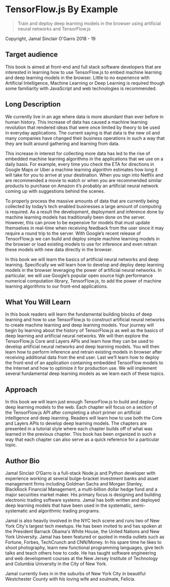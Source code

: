 # TensorFlow.js By Example

> Train and deploy deep learning models in the browser using artificial neural networks and TensorFlow.js

Copyright, Jamal Sinclair O'Garro 2018 - 19

## Target audience

This book is aimed at front-end and full stack software developers that are interested in learning how to use TensorFlow.js to embed machine learning and deep learning models in the browser. Little to no experience with Artificial Intelligence, Machine Learning or Deep Learning is required though some familiarity with JavaScript and web technologies is recommended.

## Long Description

We currently live in an age where data is more abundant than ever before in human history. This increase of data has caused a machine learning revolution that rendered ideas that were once limited by theory to be used in everyday applications. The current saying is that data is the new oil and many companies have changed their business operations in such a way that they are built around gathering and learning from data.

This increase in interest for collecting more data has led to the rise of embedded machine learning algorithms in the applications that we use on a daily basis. For example, every time you check the ETA for directions in Google Maps or Uber a machine learning algorithm estimates how long it will take for you to arrive at your destination. When you sign into Netflix and are recommended a movie to watch or when you are recommended similar products to purchase on Amazon it’s probably an artificial neural network coming up with suggestions behind the scenes.

To properly process the massive amounts of data that are currently being collected by today’s tech enabled businesses a large amount of computing is required. As a result the development, deployment and inference done by machine learning models has traditionally been done on the server. However, this can prove to be expensive for models that must update themselves in real-time when receiving feedback from the user since it may require a round trip to the server. With Google’s recent release of TensorFlow.js we can build and deploy simple machine learning models in the browser or load existing models to use for inference and even retrain these models with new data directly in the browser.

In this book we will learn the basics of artificial neural networks and deep learning. Specifically we will learn how to develop and deploy deep learning models in the browser leveraging the power of artificial neural networks. In particular, we will use Google’s popular open source high performance numerical computation library, TensorFlow.js, to add the power of machine learning algorithms to our front-end applications.

## What You Will Learn

In this book readers will learn the fundamental building blocks of deep learning and how to use TensorFlow.js to construct artificial neural networks to create machine learning and deep learning models. Your journey will begin by learning about the history of TensorFlow.js as well as the basics of deep learning and artificial neural networks. We will then explore the TensorFlow.js Core and Layers APIs and learn how they can be used to develop artificial neural networks and deep learning models. You will then learn how to perform inference and retrain existing models in browser after receiving additional data from the end user. Last we’ll learn how to deploy the front-end of an application containing embedded TensorFlow models to the Internet and how to optimize it for production use. We will implement several fundamental deep learning models as we learn each of these topics.

## Approach

In this book we will learn just enough TensorFlow.js to build and deploy deep learning models to the web. Each chapter will focus on a section of the TensorFlow.js API after completing a short primer on artificial intelligence and deep learning. Readers will learn how to use both the Core and Layers APIs to develop deep learning models. The chapters are presented in a tutorial style where each chapter builds off of what was learned in the previous chapter. This book has been organized in such a way that each chapter can also serve as a quick reference for a particular topic.

## Author Bio

Jamal Sinclair O’Garro is a full-stack Node.js and Python developer with experience working at several bulge-bracket investment banks and asset management firms including Goldman Sachs and Morgan Stanley, BlackRock Financial Management, a multi-billion dollar hedge fund and a major securities market maker. His primary focus is designing and building electronic trading software systems. Jamal has both written and deployed deep learning models that have been used in the systematic, semi-systematic and algorithmic trading programs.

Jamal is also heavily involved in the NYC tech scene and runs two of New York City's largest tech meetups. He has been invited to and has spoken at the President Barrack Obama's White House, the United Nations and New York University. Jamal has been featured or quoted in media outlets such as Fortune, Forbes, TechCrunch and CNN/Money. In his spare time he likes to shoot photography, learn new functional programming languages, give tech talks and teach others how to code. He has taught software engineering and web development courses at the New Jersey Institute of Technology and Columbia University in the City of New York.

Jamal currently lives in in the suburbs of New York City in beautiful Westchester County with his loving wife and soulmate, Felicia.
